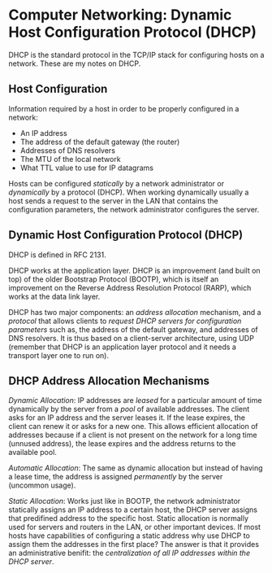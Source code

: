 # Computer Networking: Dynamic Host Configuration Protocol (DHCP)

DHCP is the standard protocol in the TCP/IP stack for configuring hosts on a
network. These are my notes on DHCP.

## **Host Configuration**

Information required by a host in order to be properly configured in a network:

* An IP address  
* The address of the default gateway (the router)  
* Addresses of DNS resolvers  
* The MTU of the local network  
* What TTL value to use for IP datagrams

Hosts can be configured *statically* by a network administrator or *dynamically*
by a protocol (DHCP). When working dynamically usually a host sends a request to
the server in the LAN that contains the configuration parameters, the network
administrator configures the server.

## **Dynamic Host Configuration Protocol (DHCP)**

DHCP is defined in RFC 2131.

DHCP works at the application layer. DHCP is an improvement (and built on top)
of the older Bootstrap Protocol (BOOTP), which is itself an improvement on the
Reverse Address Resolution Protocol (RARP), which works at the data link layer.

DHCP has two major components: an *address allocation* mechanism, and a
*protocol* that allows clients to *request DHCP servers for configuration
parameters* such as, the address of the default gateway, and addresses of DNS
resolvers. It is thus based on a client-server architecture, using UDP (remember
that DHCP is an application layer protocol and it needs a transport layer one to
run on).

## **DHCP Address Allocation Mechanisms**

*Dynamic Allocation*: IP addresses are *leased* for a particular amount of time
dynamically by the server from a *pool* of available addresses. The client asks
for an IP address and the server leases it. If the lease expires, the client can
renew it or asks for a new one. This allows efficient allocation of addresses
because if a client is not present on the network for a long time (unnused
address), the lease expires and the address returns to the available pool.

*Automatic Allocation*: The same as dynamic allocation but instead of having a
lease time, the address is assigned *permanently* by the server (uncommon
usage).

*Static Allocation*: Works just like in BOOTP, the network administrator
statically assigns an IP address to a certain host, the DHCP server assigns that
predifined address to the specific host. Static allocation is normally used for
servers and routers in the LAN, or other important devices. If most hosts have
capabilities of configuring a static address why use DHCP to assign them the
addresses in the first place? The answer is that it provides an administrative
benifit: the *centralization of all IP addresses within the DHCP server*.